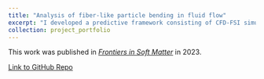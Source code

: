 ```yaml
---
title: "Analysis of fiber-like particle bending in fluid flow"
excerpt: "I developed a predictive framework consisting of CFD-FSI simulations and image-processing techniques to quantify particle bending due to changes in the particle's mechanical properties."
collection: project_portfolio
---
```

This work was published in [*Frontiers in Soft Matter*](https://doi.org/10.3389/frsfm.2022.977729) in 2023.

[Link to GitHub Repo](https://github.com/ThomasMHNguyen/Non_Constant_K)